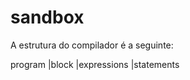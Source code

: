 # sandbox
A estrutura do compilador é a seguinte:

program
    |block
        |expressions
        |statements

